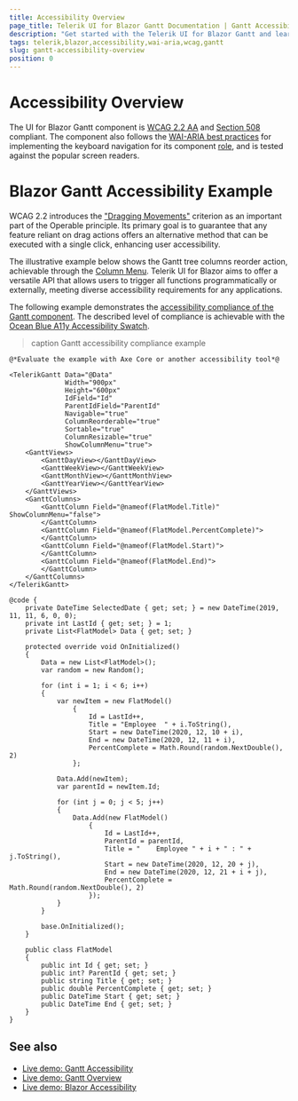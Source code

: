 ```yaml
---
title: Accessibility Overview
page_title: Telerik UI for Blazor Gantt Documentation | Gantt Accessibility Overview
description: "Get started with the Telerik UI for Blazor Gantt and learn about its accessibility support for WAI-ARIA, Section 508, and WCAG 2.2."
tags: telerik,blazor,accessibility,wai-aria,wcag,gantt
slug: gantt-accessibility-overview
position: 0
---
```


# Accessibility Overview

The UI for Blazor Gantt component is <a href="https://www.w3.org/TR/WCAG22" target="_blank">WCAG 2.2 AA</a> and <a href="https://www.section508.gov" target="_blank">Section 508</a> compliant. The component also follows the <a href="https://www.w3.org/WAI/ARIA/apg/" target="_blank">WAI-ARIA best practices</a> for implementing the keyboard navigation for its component <a href="https://www.w3.org/TR/wai-aria/#roles" target="_blank">role</a>, and is tested against the popular screen readers.

# Blazor Gantt Accessibility Example

WCAG 2.2 introduces the <a href="https://www.w3.org/WAI/WCAG22/Understanding/dragging-movements" target="_blank">"Dragging Movements"</a> criterion as an important part of the Operable principle. Its primary goal is to guarantee that any feature reliant on drag actions offers an alternative method that can be executed with a single click, enhancing user accessibility.

The illustrative example below shows the Gantt tree columns reorder action, achievable through the [Column Menu](slug://gantt-column-menu). Telerik UI for Blazor aims to offer a versatile API that allows users to trigger all functions programmatically or externally, meeting diverse accessibility requirements for any applications.

The following example demonstrates the [accessibility compliance of the Gantt component](slug://gantt-wai-aria-support). The described level of compliance is achievable with the [Ocean Blue A11y Accessibility Swatch](slug://accessibility-overview#color-contrast).

>caption Gantt accessibility compliance example

````RAZOR
@*Evaluate the example with Axe Core or another accessibility tool*@

<TelerikGantt Data="@Data"
              Width="900px"
              Height="600px"
              IdField="Id"
              ParentIdField="ParentId"
              Navigable="true"
              ColumnReorderable="true"
              Sortable="true"
              ColumnResizable="true"
              ShowColumnMenu="true">
    <GanttViews>
        <GanttDayView></GanttDayView>
        <GanttWeekView></GanttWeekView>
        <GanttMonthView></GanttMonthView>
        <GanttYearView></GanttYearView>
    </GanttViews>
    <GanttColumns>
        <GanttColumn Field="@nameof(FlatModel.Title)" ShowColumnMenu="false">
        </GanttColumn>
        <GanttColumn Field="@nameof(FlatModel.PercentComplete)">
        </GanttColumn>
        <GanttColumn Field="@nameof(FlatModel.Start)">
        </GanttColumn>
        <GanttColumn Field="@nameof(FlatModel.End)">
        </GanttColumn>
    </GanttColumns>
</TelerikGantt>

@code {
    private DateTime SelectedDate { get; set; } = new DateTime(2019, 11, 11, 6, 0, 0);
    private int LastId { get; set; } = 1;
    private List<FlatModel> Data { get; set; }

    protected override void OnInitialized()
    {
        Data = new List<FlatModel>();
        var random = new Random();

        for (int i = 1; i < 6; i++)
        {
            var newItem = new FlatModel()
                {
                    Id = LastId++,
                    Title = "Employee  " + i.ToString(),
                    Start = new DateTime(2020, 12, 10 + i),
                    End = new DateTime(2020, 12, 11 + i),
                    PercentComplete = Math.Round(random.NextDouble(), 2)
                };

            Data.Add(newItem);
            var parentId = newItem.Id;

            for (int j = 0; j < 5; j++)
            {
                Data.Add(new FlatModel()
                    {
                        Id = LastId++,
                        ParentId = parentId,
                        Title = "    Employee " + i + " : " + j.ToString(),
                        Start = new DateTime(2020, 12, 20 + j),
                        End = new DateTime(2020, 12, 21 + i + j),
                        PercentComplete = Math.Round(random.NextDouble(), 2)
                    });
            }
        }

        base.OnInitialized();
    }

    public class FlatModel
    {
        public int Id { get; set; }
        public int? ParentId { get; set; }
        public string Title { get; set; }
        public double PercentComplete { get; set; }
        public DateTime Start { get; set; }
        public DateTime End { get; set; }
    }
}
````

## See also
 * [Live demo: Gantt Accessibility](https://demos.telerik.com/blazor-ui/gantt/keyboard-navigation)
 * [Live demo: Gantt Overview](https://demos.telerik.com/blazor-ui/gantt/overview)
 * [Live demo: Blazor Accessibility](https://docs.telerik.com/blazor-ui/accessibility/overview)